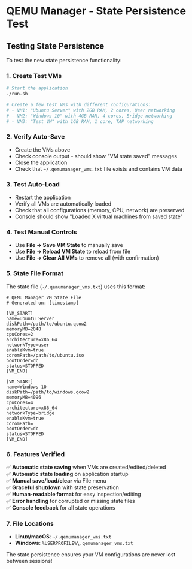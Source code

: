 # QEMU Manager - State Persistence Test

## Testing State Persistence

To test the new state persistence functionality:

### 1. Create Test VMs
```bash
# Start the application
./run.sh

# Create a few test VMs with different configurations:
# - VM1: "Ubuntu Server" with 2GB RAM, 2 cores, User networking
# - VM2: "Windows 10" with 4GB RAM, 4 cores, Bridge networking  
# - VM3: "Test VM" with 1GB RAM, 1 core, TAP networking
```

### 2. Verify Auto-Save
- Create the VMs above
- Check console output - should show "VM state saved" messages
- Close the application
- Check that `~/.qemumanager_vms.txt` file exists and contains VM data

### 3. Test Auto-Load  
- Restart the application
- Verify all VMs are automatically loaded
- Check that all configurations (memory, CPU, network) are preserved
- Console should show "Loaded X virtual machines from saved state"

### 4. Test Manual Controls
- Use **File → Save VM State** to manually save
- Use **File → Reload VM State** to reload from file
- Use **File → Clear All VMs** to remove all (with confirmation)

### 5. State File Format
The state file (`~/.qemumanager_vms.txt`) uses this format:

```
# QEMU Manager VM State File
# Generated on: [timestamp]

[VM_START]
name=Ubuntu Server
diskPath=/path/to/ubuntu.qcow2
memoryMB=2048
cpuCores=2
architecture=x86_64
networkType=user
enableKvm=true
cdromPath=/path/to/ubuntu.iso
bootOrder=dc
status=STOPPED
[VM_END]

[VM_START]
name=Windows 10
diskPath=/path/to/windows.qcow2
memoryMB=4096
cpuCores=4
architecture=x86_64
networkType=bridge
enableKvm=true
cdromPath=
bootOrder=dc
status=STOPPED
[VM_END]
```

### 6. Features Verified
✅ **Automatic state saving** when VMs are created/edited/deleted  
✅ **Automatic state loading** on application startup  
✅ **Manual save/load/clear** via File menu  
✅ **Graceful shutdown** with state preservation  
✅ **Human-readable format** for easy inspection/editing  
✅ **Error handling** for corrupted or missing state files  
✅ **Console feedback** for all state operations  

### 7. File Locations
- **Linux/macOS**: `~/.qemumanager_vms.txt`
- **Windows**: `%USERPROFILE%\.qemumanager_vms.txt`

The state persistence ensures your VM configurations are never lost between sessions!